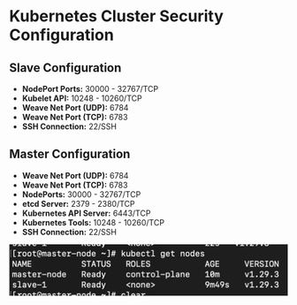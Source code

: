 # Kubernetes Cluster Security Configuration

## Slave Configuration

- **NodePort Ports:** 30000 - 32767/TCP
- **Kubelet API:** 10248 - 10260/TCP
- **Weave Net Port (UDP):** 6784
- **Weave Net Port (TCP):** 6783
- **SSH Connection:** 22/SSH

## Master Configuration

- **Weave Net Port (UDP):** 6784
- **Weave Net Port (TCP):** 6783
- **NodePorts:** 30000 - 32767/TCP
- **etcd Server:** 2379 - 2380/TCP
- **Kubernetes API Server:** 6443/TCP
- **Kubernetes Tools:** 10248 - 10260/TCP
- **SSH Connection:** 22/SSH


![alt text](https://github.com/prajwalS0209/cluster-creation-ansible/blob/main/Screenshot%202024-03-27%20at%201.14.51%20PM.png)